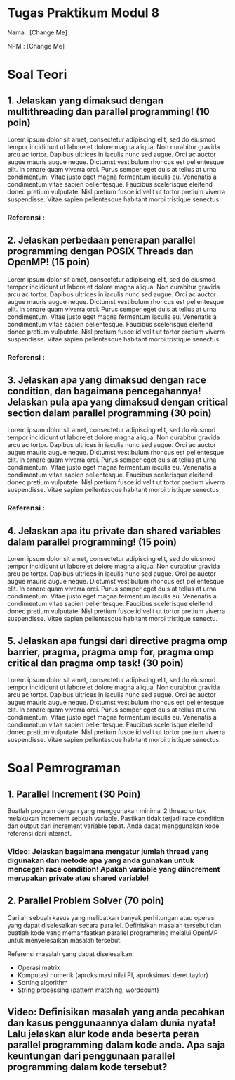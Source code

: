 # Tugas Praktikum Modul 8

Nama : [Change Me]

NPM : [Change Me]

# Soal Teori

## 1. Jelaskan yang dimaksud dengan multithreading dan parallel programming! (10 poin)

Lorem ipsum dolor sit amet, consectetur adipiscing elit, sed do eiusmod tempor incididunt ut labore et dolore magna aliqua. Non curabitur gravida arcu ac tortor. Dapibus ultrices in iaculis nunc sed augue. Orci ac auctor augue mauris augue neque. Dictumst vestibulum rhoncus est pellentesque elit. In ornare quam viverra orci. Purus semper eget duis at tellus at urna condimentum. Vitae justo eget magna fermentum iaculis eu. Venenatis a condimentum vitae sapien pellentesque. Faucibus scelerisque eleifend donec pretium vulputate. Nisl pretium fusce id velit ut tortor pretium viverra suspendisse. Vitae sapien pellentesque habitant morbi tristique senectus.

### Referensi :

## 2. Jelaskan perbedaan penerapan parallel programming dengan POSIX Threads dan OpenMP! (15 poin)

Lorem ipsum dolor sit amet, consectetur adipiscing elit, sed do eiusmod tempor incididunt ut labore et dolore magna aliqua. Non curabitur gravida arcu ac tortor. Dapibus ultrices in iaculis nunc sed augue. Orci ac auctor augue mauris augue neque. Dictumst vestibulum rhoncus est pellentesque elit. In ornare quam viverra orci. Purus semper eget duis at tellus at urna condimentum. Vitae justo eget magna fermentum iaculis eu. Venenatis a condimentum vitae sapien pellentesque. Faucibus scelerisque eleifend donec pretium vulputate. Nisl pretium fusce id velit ut tortor pretium viverra suspendisse. Vitae sapien pellentesque habitant morbi tristique senectus.

### Referensi :

## 3. Jelaskan apa yang dimaksud dengan race condition, dan bagaimana pencegahannya! Jelaskan pula apa yang dimaksud dengan critical section dalam parallel programming (30 poin)

Lorem ipsum dolor sit amet, consectetur adipiscing elit, sed do eiusmod tempor incididunt ut labore et dolore magna aliqua. Non curabitur gravida arcu ac tortor. Dapibus ultrices in iaculis nunc sed augue. Orci ac auctor augue mauris augue neque. Dictumst vestibulum rhoncus est pellentesque elit. In ornare quam viverra orci. Purus semper eget duis at tellus at urna condimentum. Vitae justo eget magna fermentum iaculis eu. Venenatis a condimentum vitae sapien pellentesque. Faucibus scelerisque eleifend donec pretium vulputate. Nisl pretium fusce id velit ut tortor pretium viverra suspendisse. Vitae sapien pellentesque habitant morbi tristique senectus.
### Referensi :
## 4. Jelaskan apa itu private dan shared variables dalam parallel programming! (15 poin)

Lorem ipsum dolor sit amet, consectetur adipiscing elit, sed do eiusmod tempor incididunt ut labore et dolore magna aliqua. Non curabitur gravida arcu ac tortor. Dapibus ultrices in iaculis nunc sed augue. Orci ac auctor augue mauris augue neque. Dictumst vestibulum rhoncus est pellentesque elit. In ornare quam viverra orci. Purus semper eget duis at tellus at urna condimentum. Vitae justo eget magna fermentum iaculis eu. Venenatis a condimentum vitae sapien pellentesque. Faucibus scelerisque eleifend donec pretium vulputate. Nisl pretium fusce id velit ut tortor pretium viverra suspendisse. Vitae sapien pellentesque habitant morbi tristique senectu.

## 5. Jelaskan apa fungsi dari directive pragma omp barrier, pragma, pragma omp for, pragma omp critical dan pragma omp task! (30 poin) 

Lorem ipsum dolor sit amet, consectetur adipiscing elit, sed do eiusmod tempor incididunt ut labore et dolore magna aliqua. Non curabitur gravida arcu ac tortor. Dapibus ultrices in iaculis nunc sed augue. Orci ac auctor augue mauris augue neque. Dictumst vestibulum rhoncus est pellentesque elit. In ornare quam viverra orci. Purus semper eget duis at tellus at urna condimentum. Vitae justo eget magna fermentum iaculis eu. Venenatis a condimentum vitae sapien pellentesque. Faucibus scelerisque eleifend donec pretium vulputate. Nisl pretium fusce id velit ut tortor pretium viverra suspendisse. Vitae sapien pellentesque habitant morbi tristique senectus.


# Soal Pemrograman

## 1. Parallel Increment (30 Poin)

Buatlah program dengan yang menggunakan minimal 2 thread untuk melakukan increment sebuah variable. Pastikan tidak terjadi race condition dan output dari increment variable tepat. Anda dapat menggunakan kode referensi dari internet.
### Video: Jelaskan bagaimana mengatur jumlah thread yang digunakan dan metode apa yang anda gunakan untuk mencegah race condition! Apakah variable yang diincrement merupakan private atau shared variable!

## 2. Parallel Problem Solver (70 poin)

Carilah sebuah kasus yang melibatkan banyak perhitungan atau operasi yang dapat diselesaikan secara parallel. Definisikan masalah tersebut dan buatlah kode yang memanfaatkan parallel programming melalui OpenMP untuk menyelesaikan masalah tersebut. 

Referensi masalah yang dapat diselesaikan: 
- Operasi matrix
- Komputasi numerik (aproksimasi nilai PI, aproksimasi deret taylor)
- Sorting algorithm
- String processing (pattern matching, wordcount)

## Video: Definisikan masalah yang anda pecahkan dan kasus penggunaannya dalam dunia nyata! Lalu jelaskan alur kode anda beserta peran parallel programming dalam kode anda. Apa saja keuntungan dari penggunaan parallel programming dalam kode tersebut? 